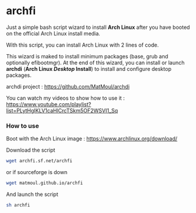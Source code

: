 # archfi

Just a simple bash script wizard to install **Arch Linux** after you have booted on the official Arch Linux install media.

With this script, you can install Arch Linux with 2 lines of code.

This wizard is maked to install minimum packages (base, grub and optionally efibootmgr).
At the end of this wizard, you can install or launch **archdi** (**Arch Linux *Desktop* Install**) to install and configure desktop packages.

archdi project : https://github.com/MatMoul/archdi

You can watch my videos to show how to use it :
https://www.youtube.com/playlist?list=PLytHgIKLV1caHlCrcTSkm5OF2WSVI1_Sq

### How to use
Boot with the Arch Linux image : https://www.archlinux.org/download/

Download the script
```sh
wget archfi.sf.net/archfi
```
or if sourceforge is down
```sh
wget matmoul.github.io/archfi
```
And launch the script
```sh
sh archfi
```

